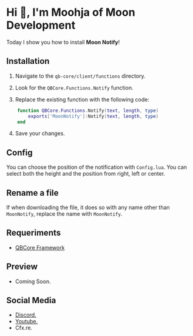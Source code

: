 # Hi 👋, I'm Moohja of Moon Development

Today I show you how to install **Moon Notify**!

## Installation

 1. Navigate to the  `qb-core/client/functions`  directory.
    
2.  Look for the  `QBCore.Functions.Notify`  function.
    
3.  Replace the existing function with the following code:
```LUA
    function QBCore.Functions.Notify(text, length, type)
        exports['MoonNotify']:Notify(text, length, type) 
    end
```
4. Save your changes.

## Config
You can choose the position of the notification with `Config.lua`.
You can select both the height and the position from right, left or center.

## Rename a file

If when downloading the file, it does so with any name other than `MoonNotify`, replace the name with `MoonNotify`.


## Requeriments

 - [QBCore Framework](https://github.com/qbcore-framework/qb-core)


## Preview

 - Coming Soon.
 
## Social Media

 - [Discord.](https://discord.gg/QcMQzQFyMd)
 - [Youtube.](https://www.youtube.com/@MoonDevelopment_Official)
 - Cfx.re.

